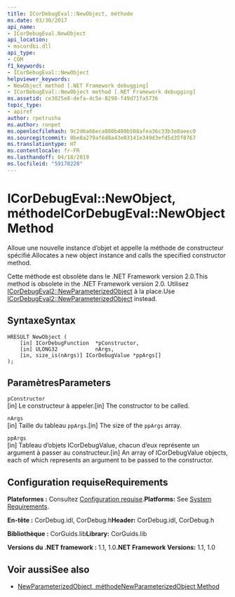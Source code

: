 ```yaml
---
title: ICorDebugEval::NewObject, méthode
ms.date: 03/30/2017
api_name:
- ICorDebugEval.NewObject
api_location:
- mscordbi.dll
api_type:
- COM
f1_keywords:
- ICorDebugEval::NewObject
helpviewer_keywords:
- NewObject method [.NET Framework debugging]
- ICorDebugEval::NewObject method [.NET Framework debugging]
ms.assetid: ce3025e8-defa-4c5e-8298-f49d71fa5736
topic_type:
- apiref
author: rpetrusha
ms.author: ronpet
ms.openlocfilehash: 9c2d6a66eca080b480b508afea36c33b3e0aeec0
ms.sourcegitcommit: 0be8a279af6d8a43e03141e349d3efd5d35f8767
ms.translationtype: HT
ms.contentlocale: fr-FR
ms.lasthandoff: 04/18/2019
ms.locfileid: "59178228"
---
```

# <a name="icordebugevalnewobject-method"></a><span data-ttu-id="0a00d-102">ICorDebugEval::NewObject, méthode</span><span class="sxs-lookup"><span data-stu-id="0a00d-102">ICorDebugEval::NewObject Method</span></span>
<span data-ttu-id="0a00d-103">Alloue une nouvelle instance d’objet et appelle la méthode de constructeur spécifié.</span><span class="sxs-lookup"><span data-stu-id="0a00d-103">Allocates a new object instance and calls the specified constructor method.</span></span>  
  
 <span data-ttu-id="0a00d-104">Cette méthode est obsolète dans le .NET Framework version 2.0.</span><span class="sxs-lookup"><span data-stu-id="0a00d-104">This method is obsolete in the .NET Framework version 2.0.</span></span> <span data-ttu-id="0a00d-105">Utilisez [ICorDebugEval2::NewParameterizedObject](../../../../docs/framework/unmanaged-api/debugging/icordebugeval2-newparameterizedobject-method.md) à la place.</span><span class="sxs-lookup"><span data-stu-id="0a00d-105">Use [ICorDebugEval2::NewParameterizedObject](../../../../docs/framework/unmanaged-api/debugging/icordebugeval2-newparameterizedobject-method.md) instead.</span></span>  
  
## <a name="syntax"></a><span data-ttu-id="0a00d-106">Syntaxe</span><span class="sxs-lookup"><span data-stu-id="0a00d-106">Syntax</span></span>  
  
```  
HRESULT NewObject (  
    [in] ICorDebugFunction  *pConstructor,  
    [in] ULONG32            nArgs,  
    [in, size_is(nArgs)] ICorDebugValue *ppArgs[]  
);  
```  
  
## <a name="parameters"></a><span data-ttu-id="0a00d-107">Paramètres</span><span class="sxs-lookup"><span data-stu-id="0a00d-107">Parameters</span></span>  
 `pConstructor`  
 <span data-ttu-id="0a00d-108">[in] Le constructeur à appeler.</span><span class="sxs-lookup"><span data-stu-id="0a00d-108">[in] The constructor to be called.</span></span>  
  
 `nArgs`  
 <span data-ttu-id="0a00d-109">[in] Taille du tableau `ppArgs`.</span><span class="sxs-lookup"><span data-stu-id="0a00d-109">[in] The size of the `ppArgs` array.</span></span>  
  
 `ppArgs`  
 <span data-ttu-id="0a00d-110">[in] Tableau d’objets ICorDebugValue, chacun d’eux représente un argument à passer au constructeur.</span><span class="sxs-lookup"><span data-stu-id="0a00d-110">[in] An array of ICorDebugValue objects, each of which represents an argument to be passed to the constructor.</span></span>  
  
## <a name="requirements"></a><span data-ttu-id="0a00d-111">Configuration requise</span><span class="sxs-lookup"><span data-stu-id="0a00d-111">Requirements</span></span>  
 <span data-ttu-id="0a00d-112">**Plateformes :** Consultez [Configuration requise](../../../../docs/framework/get-started/system-requirements.md).</span><span class="sxs-lookup"><span data-stu-id="0a00d-112">**Platforms:** See [System Requirements](../../../../docs/framework/get-started/system-requirements.md).</span></span>  
  
 <span data-ttu-id="0a00d-113">**En-tête :** CorDebug.idl, CorDebug.h</span><span class="sxs-lookup"><span data-stu-id="0a00d-113">**Header:** CorDebug.idl, CorDebug.h</span></span>  
  
 <span data-ttu-id="0a00d-114">**Bibliothèque :** CorGuids.lib</span><span class="sxs-lookup"><span data-stu-id="0a00d-114">**Library:** CorGuids.lib</span></span>  
  
 <span data-ttu-id="0a00d-115">**Versions du .NET framework :** 1.1, 1.0</span><span class="sxs-lookup"><span data-stu-id="0a00d-115">**.NET Framework Versions:** 1.1, 1.0</span></span>  
  
## <a name="see-also"></a><span data-ttu-id="0a00d-116">Voir aussi</span><span class="sxs-lookup"><span data-stu-id="0a00d-116">See also</span></span>

- [<span data-ttu-id="0a00d-117">NewParameterizedObject, méthode</span><span class="sxs-lookup"><span data-stu-id="0a00d-117">NewParameterizedObject Method</span></span>](../../../../docs/framework/unmanaged-api/debugging/icordebugeval2-newparameterizedobject-method.md)
